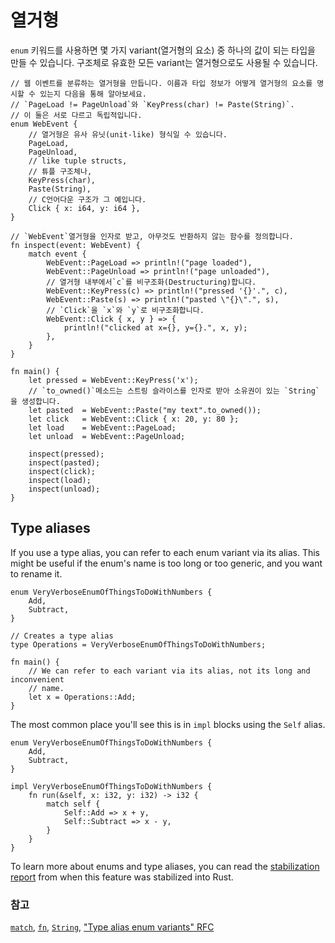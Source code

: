 # 열거형

`enum` 키워드를 사용하면 몇 가지 variant(열거형의 요소) 중 하나의 값이 되는 타입을 만들 수 있습니다. 구조체로 유효한 모든 variant는 열거형으로도 사용될 수 있습니다.

```rust,editable
// 웹 이벤트를 분류하는 열거형을 만듭니다. 이름과 타입 정보가 어떻게 열거형의 요소를 명시할 수 있는지 다음을 통해 알아보세요.
// `PageLoad != PageUnload`와 `KeyPress(char) != Paste(String)`.
// 이 둘은 서로 다르고 독립적입니다.
enum WebEvent {
    // 열거형은 유사 유닛(unit-like) 형식일 수 있습니다.
    PageLoad,
    PageUnload,
    // like tuple structs,
    // 튜플 구조체나,
    KeyPress(char),
    Paste(String),
    // C언어다운 구조가 그 예입니다. 
    Click { x: i64, y: i64 },
}

// `WebEvent`열거형을 인자로 받고, 아무것도 반환하지 않는 함수를 정의합니다.
fn inspect(event: WebEvent) {
    match event {
        WebEvent::PageLoad => println!("page loaded"),
        WebEvent::PageUnload => println!("page unloaded"),
        // 열거형 내부에서`c`를 비구조화(Destructuring)합니다.
        WebEvent::KeyPress(c) => println!("pressed '{}'.", c),
        WebEvent::Paste(s) => println!("pasted \"{}\".", s),
        // `Click`을 `x`와 `y`로 비구조화합니다.
        WebEvent::Click { x, y } => {
            println!("clicked at x={}, y={}.", x, y);
        },
    }
}

fn main() {
    let pressed = WebEvent::KeyPress('x');
    // `to_owned()`메소드는 스트링 슬라이스를 인자로 받아 소유권이 있는 `String`을 생성합니다.
    let pasted  = WebEvent::Paste("my text".to_owned());
    let click   = WebEvent::Click { x: 20, y: 80 };
    let load    = WebEvent::PageLoad;
    let unload  = WebEvent::PageUnload;

    inspect(pressed);
    inspect(pasted);
    inspect(click);
    inspect(load);
    inspect(unload);
}

```

## Type aliases

If you use a type alias, you can refer to each enum variant via its alias.
This might be useful if the enum's name is too long or too generic, and you
want to rename it.

```rust,editable
enum VeryVerboseEnumOfThingsToDoWithNumbers {
    Add,
    Subtract,
}

// Creates a type alias
type Operations = VeryVerboseEnumOfThingsToDoWithNumbers;

fn main() {
    // We can refer to each variant via its alias, not its long and inconvenient
    // name.
    let x = Operations::Add;
}
```

The most common place you'll see this is in `impl` blocks using the `Self` alias.

```rust,editable
enum VeryVerboseEnumOfThingsToDoWithNumbers {
    Add,
    Subtract,
}

impl VeryVerboseEnumOfThingsToDoWithNumbers {
    fn run(&self, x: i32, y: i32) -> i32 {
        match self {
            Self::Add => x + y,
            Self::Subtract => x - y,
        }
    }
}
```

To learn more about enums and type aliases, you can read the
[stabilization report][aliasreport] from when this feature was stabilized into
Rust.

### 참고

[`match`][match], [`fn`][fn], [`String`][str], ["Type alias enum variants" RFC][type_alias_rfc]

[c_struct]: https://en.wikipedia.org/wiki/Struct_(C_programming_language)
[match]: ../flow_control/match.md
[fn]: ../fn.md
[str]: ../std/str.md
[aliasreport]: https://github.com/rust-lang/rust/pull/61682/#issuecomment-502472847
[type_alias_rfc]: https://rust-lang.github.io/rfcs/2338-type-alias-enum-variants.html
